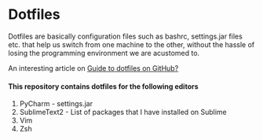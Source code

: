# Dotfiles

Dotfiles are basically configuration files such as bashrc, settings.jar files etc. that help us switch from one machine to the other, without the hassle of losing the programming environment we are acustomed to. 

An interesting article on [Guide to dotfiles on GitHub?](https://dotfiles.github.io/)

#### This repository contains dotfiles for the following editors

1. PyCharm - settings.jar
2. SublimeText2 - List of packages that I have installed on Sublime
3. Vim
4. Zsh
